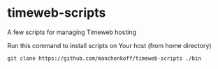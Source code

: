 # timeweb-scripts
A few scripts for managing Timeweb hosting

Run this command to install scripts on Your host (from home directory)

```
git clone https://github.com/manchenkoff/timeweb-scripts ./bin
```
